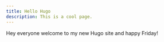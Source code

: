 ```yaml
---
title: Hello Hugo
description: This is a cool page.
---
```




Hey everyone welcome to my new Hugo site and happy Friday!